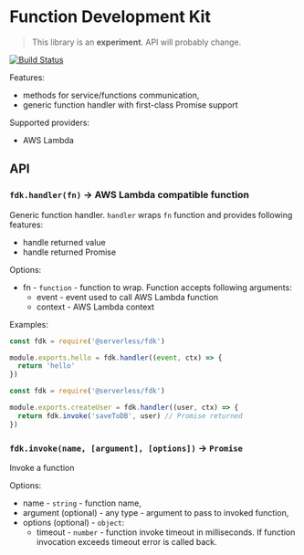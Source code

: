 # Function Development Kit

> This library is an **experiment**. API will probably change.

[![Build Status](https://travis-ci.org/serverless/fdk.svg?branch=master)](https://travis-ci.org/serverless/fdk)

Features:

- methods for service/functions communication,
- generic function handler with first-class Promise support

Supported providers:

- AWS Lambda

## API

### `fdk.handler(fn)` -> AWS Lambda compatible function

Generic function handler. `handler` wraps `fn` function and provides following features:

- handle returned value
- handle returned Promise

Options:

- fn - `function` - function to wrap. Function accepts following arguments:
  - event - event used to call AWS Lambda function
  - context - AWS Lambda context

Examples:

```javascript
const fdk = require('@serverless/fdk')

module.exports.hello = fdk.handler((event, ctx) => {
  return 'hello'
})
```

```javascript
const fdk = require('@serverless/fdk')

module.exports.createUser = fdk.handler((user, ctx) => {
  return fdk.invoke('saveToDB', user) // Promise returned
})
```

### `fdk.invoke(name, [argument], [options])` -> `Promise`

Invoke a function

Options:

- name - `string` - function name,
- argument (optional) - any type - argument to pass to invoked function,
- options (optional) - `object`:
  - timeout - `number` - function invoke timeout in milliseconds. If function invocation exceeds timeout error is called back.
